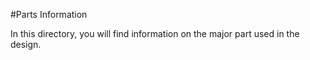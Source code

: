 #Parts Information

In this directory, you will find information on the major part used in the design.
